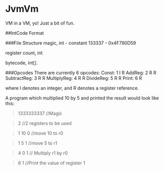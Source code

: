 JvmVm
=====

VM in a VM, yo! Just a bit of fun. 

##IntCode Format

###File Structure
magic, int - constant 133337 - 0x4F790D59

register count, int

bytecode, int[].

###Opcodes
There are currently 6 opcodes:
Const: 1 I R
AddReg: 2 R R
SubtractReg: 3 R R
MultiplyReg: 4 R R
DivideReg: 5 R R
Print: 6 R

where I denotes an integer, and R denotes a register reference. 

A program which multiplied 10 by 5 and printed the result would look like this:

>1333333337 //Magic

>2 //2 registers to be used

>1 10 0 //move 10 to r0

>1 5 1 //move 5 to r1

>4 0 1 // Multiply r1 by r0

>6 1 //Print the value of register 1
